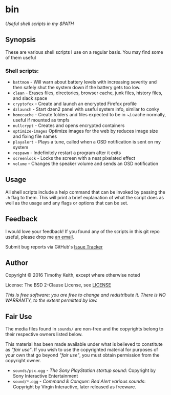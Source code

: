 # bin
*Useful shell scripts in my $PATH*


## Synopsis
These are various shell scripts I use on a regular basis. You may find some of 
them useful

### Shell scripts:
 
* `battmon` - Will warn about battery levels with increasing severity and then 
   safely shut the system down if the battery gets too low.
* `clean` - Erases files, directories, browser cache, junk files, history files, 
   and slack space
* `cryptofox` - Create and launch an encrypted Firefox profile
* `dzlaunch` - Start dzen2 panel with useful system info, similar to conky
* `homecache` - Create folders and files expected to be in ~/.cache normally, 
   useful if mounted as tmpfs
* `nullcrypt` - Creates and opens encrypted containers
* `optimize-images` Optimize images for the web by reduces image size and fixing 
   file names
* `playalert` - Plays a tune, called when a OSD notification is sent on my system
* `respawn` - Indefinitely restart a program after it exits
* `screenlock` - Locks the screen with a neat pixelated effect
* `volume` - Changes the speaker volume and sends an OSD notification


## Usage
All shell scripts include a help command that can be invoked by passing the `-h`
flag to them. This will print a brief explanation of what the script does as well 
as the usage and any flags or options that can be set.

## Feedback
I would love your feedback! If you found any of the scripts in this git repo useful, 
please drop me [an email](mailto:timothykeith@gmail.com).

Submit bug reports via GitHub's [Issue Tracker](https://github.com/keithieopia/bin/issues)


## Author
Copyright &copy; 2016 Timothy Keith, except where otherwise noted

License: The BSD 2-Clause License, see [LICENSE](https://raw.githubusercontent.com/keithieopia/bin/master/LICENSE)

_This is free software: you are free to change and redistribute it._
_There is NO WARRANTY, to the extent permitted by law._

## Fair Use
The media files found in `sounds/` are non-free and the copyrights belong to 
their respective owners listed below. 

This material has been made available under what is believed to constitute as _"fair 
use"_. If you wish to use the copyrighted material for purposes of your own that go 
beyond _"fair use"_, you must obtain permission from the copyright owner.

 * `sounds/psx.ogg` - _The Sony PlayStation startup sound_: Copyright by Sony 
 Interactive Entertainment  
 * `sound/*.ogg` - _Command & Conquer: Red Alert various sounds_: Copyright by 
 Virgin Interactive, later released as freeware.
